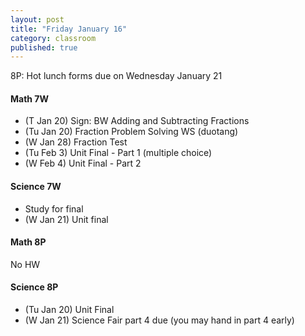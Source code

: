 ```yaml
---
layout: post
title: "Friday January 16"
category: classroom
published: true
---
```

8P: Hot lunch forms due on Wednesday January 21

#### Math 7W
* (T Jan 20) Sign: BW Adding and Subtracting Fractions
* (Tu Jan 20) Fraction Problem Solving WS (duotang)
* (W Jan 28) Fraction Test
* (Tu Feb 3) Unit Final - Part 1 (multiple choice)
* (W Feb 4) Unit Final - Part 2 

#### Science 7W
* Study for final
* (W Jan 21) Unit final

#### Math 8P
No HW

#### Science 8P
* (Tu Jan 20) Unit Final
* (W Jan 21) Science Fair part 4 due (you may hand in part 4 early)
